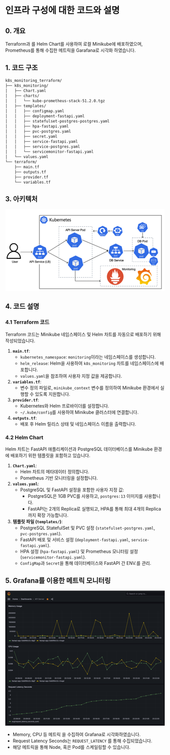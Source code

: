 # 인프라 구성에 대한 코드와 설명


## 0. 개요

 Terraform과 를 Helm Chart를 사용하여 로컬 Minikube에 배포하였으며, Prometheus를 통해 수집한 메트릭을 Garafana로 시각화 하였습니다.

## 1. 코드 구조

```
k8s_monitoring_terraform/
├── k8s_monitoring/
│   ├── Chart.yaml
│   ├── charts/
│   │   └── kube-prometheus-stack-51.2.0.tgz
│   ├── templates/
│   │   ├── configmap.yaml
│   │   ├── deployment-fastapi.yaml
│   │   ├── statefulset-postgres-postgres.yaml
│   │   ├── hpa-fastapi.yaml
│   │   ├── pvc-postgres.yaml
│   │   ├── secret.yaml
│   │   ├── service-fastapi.yaml
│   │   ├── service-postgres.yaml
│   │   └── servicemonitor-fastapi.yaml
│   └── values.yaml
└── terraform/
    ├── main.tf
    ├── outputs.tf
    ├── provider.tf
    └── variables.tf
```

## 3. 아키텍처

![image.png](./img/01.png)

## 4. 코드 설명

### **4.1 Terraform 코드**

Terraform 코드는 Minikube 네임스페이스 및 Helm 차트를 자동으로 배포하기 위해 작성되었습니다.

1. **`main.tf`**:
    - `kubernetes_namespace`: `monitoring`이라는 네임스페이스를 생성합니다.
    - `helm_release`: Helm을 사용하여 `k8s_monitoring` 차트를 네임스페이스에 배포합니다.
    - `values.yaml`을 참조하여 사용자 지정 값을 제공합니다.
2. **`variables.tf`**:
    - 변수 정의 파일로, `minikube_context` 변수를 정의하여 Minikube 환경에서 실행할 수 있도록 지원합니다.
3. **`provider.tf`**:
    - Kubernetes와 Helm 프로바이더를 설정합니다.
    - `~/.kube/config`를 사용하여 Minikube 클러스터에 연결합니다.
4. **`outputs.tf`**:
    - 배포 후 Helm 릴리스 상태 및 네임스페이스 이름을 출력합니다.

### **4.2 Helm Chart**

Helm 차트는 FastAPI 애플리케이션과 PostgreSQL 데이터베이스를 Minikube 환경에 배포하기 위한 템플릿을 포함하고 있습니다.

1. **`Chart.yaml`**:
    - Helm 차트의 메타데이터 정의합니다.
    - Pometheus 기반 모니터링을 설정합니다.
2. **`values.yaml`**:
    - PostgreSQL 및 FastAPI 설정을 포함한 사용자 지정 값:
        - PostgreSQL은 1GB PVC를 사용하고, `postgres:13` 이미지를 사용합니다.
        - FastAPI는 2개의 Replica로 실행되고, HPA를 통해 최대 4개의 Replica까지 확장 가능합니다.
3. **템플릿 파일 (`templates/`)**:
    - PostgreSQL StatefulSet 및 PVC 설정 (`statefulset-postgres.yaml`, `pvc-postgres.yaml`).
    - FastAPI 배포 및 서비스 설정 (`deployment-fastapi.yaml`, `service-fastapi.yaml`).
    - HPA 설정 (`hpa-fastapi.yaml`) 및 Prometheus 모니터링 설정 (`servicemonitor-fastapi.yaml`).
    - `ConfigMap`과 `Secret`을 통해 데이터베이스와 FastAPI 간  ENV.를 관리.

## 5. Grafana를 이용한 메트릭 모니터링

![image.png](./img/02.png)

- Memory, CPU 등 메트릭 을 수집하여 Grafana로 시각화하였습니다.
- Request Latency Seconds는 `REQUEST_LATENCY` 를 통해 수집되었습니다.
- 해당 메트릭을 통해 Node, 혹은 Pod를 스케일링할 수 있습니다.